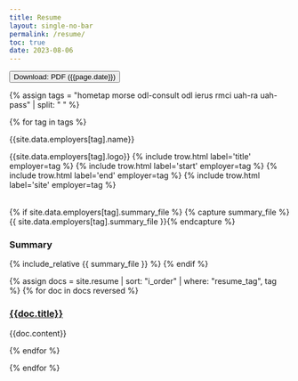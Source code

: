 ```yaml
---
title: Resume
layout: single-no-bar
permalink: /resume/
toc: true
date: 2023-08-06
---
```


<a href="/about/assets/pdf/{{page.date}}-resume.pdf" download="{{page.date}}-finney-resume.pdf">
  <button class="btn"><i class="fa fa-download"></i> Download: PDF ({{page.date}})</button>
</a>

{% assign tags = "hometap morse odl-consult odl ierus rmci uah-ra uah-pass" | split: " " %}

{% for tag in tags %}

{{site.data.employers[tag].name}}

<div class="row">

<div class="left-col" markdown=1>

<table>
<colgroup>
<col width="30%" />
<col width="70%" />
</colgroup>
<thead>{{site.data.employers[tag].logo}}</thead>
<tbody>
{% include trow.html label='title' employer=tag %}
{% include trow.html label='start' employer=tag %}
{% include trow.html label='end' employer=tag %}
{% include trow.html label='site' employer=tag %}
</tbody>
</table>

</div>
<div class="right-col" markdown=1>

{% if site.data.employers[tag].summary_file %}
{% capture summary_file %}{{ site.data.employers[tag].summary_file }}{% endcapture %}

### Summary

{% include_relative {{ summary_file }} %}
{% endif %}

{% assign docs = site.resume | sort: "i_order" | where: "resume_tag", tag %}
{% for doc in docs reversed %}

### [{{doc.title}}]({{site.baseurl}}/{{doc.url}})

{{doc.content}}

{% endfor %}

</div>
</div>

{% endfor %}
